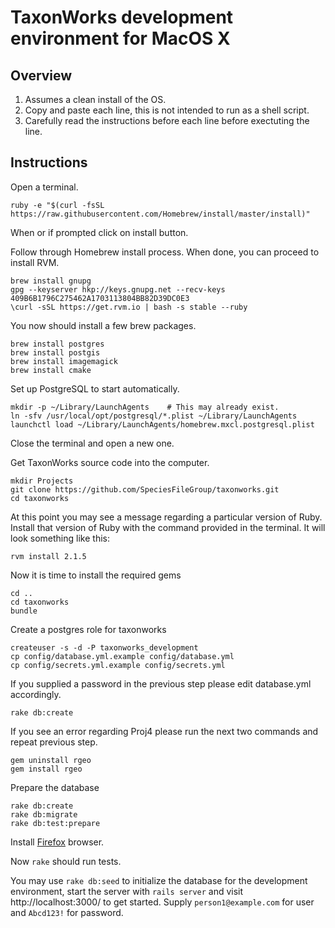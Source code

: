 TaxonWorks development environment for MacOS X 
==============================================
Overview
--------
1. Assumes a clean install of the OS.
2. Copy and paste each line, this is not intended to run as a shell script.
3. Carefully read the instructions before each line before exectuting the line.

Instructions
------------

Open a terminal.

```
ruby -e "$(curl -fsSL https://raw.githubusercontent.com/Homebrew/install/master/install)"
```
When or if prompted click on install button.

Follow through Homebrew install process. When done, you can proceed to install RVM.

```
brew install gnupg
gpg --keyserver hkp://keys.gnupg.net --recv-keys 409B6B1796C275462A1703113804BB82D39DC0E3
\curl -sSL https://get.rvm.io | bash -s stable --ruby
```

You now should install a few brew packages.
```
brew install postgres
brew install postgis 
brew install imagemagick
brew install cmake
```

Set up PostgreSQL to start automatically.
```
mkdir -p ~/Library/LaunchAgents    # This may already exist.   
ln -sfv /usr/local/opt/postgresql/*.plist ~/Library/LaunchAgents
launchctl load ~/Library/LaunchAgents/homebrew.mxcl.postgresql.plist
```
Close the terminal and open a new one.

Get TaxonWorks source code into the computer.
```
mkdir Projects
git clone https://github.com/SpeciesFileGroup/taxonworks.git
cd taxonworks
```
At this point you may see a message regarding a particular version of Ruby. Install that version of Ruby with the command provided in the terminal. It will look something like this:
```
rvm install 2.1.5
```

Now it is time to install the required gems
```
cd ..
cd taxonworks
bundle
```

Create a postgres role for taxonworks
```
createuser -s -d -P taxonworks_development
cp config/database.yml.example config/database.yml
cp config/secrets.yml.example config/secrets.yml
```
If you supplied a password in the previous step please edit database.yml accordingly.

```
rake db:create
```
If you see an error regarding Proj4 please run the next two commands and repeat previous step.
```
gem uninstall rgeo
gem install rgeo
```

Prepare the database
```
rake db:create
rake db:migrate
rake db:test:prepare
```

Install [Firefox](https://www.firefox.com/) browser.

Now `rake` should run tests.

You may use `rake db:seed` to initialize the database for the development environment, start the server with `rails server` and visit http://localhost:3000/ to get started. Supply `person1@example.com` for user and `Abcd123!` for password.
